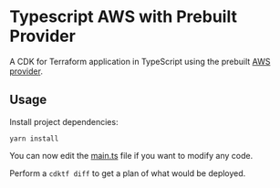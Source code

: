 # Typescript AWS with Prebuilt Provider

A CDK for Terraform application in TypeScript using the prebuilt [AWS provider](https://cdk.tf/provider/aws).

## Usage

Install project dependencies:

```shell
yarn install
```

You can now edit the [main.ts](./main.ts) file if you want to modify any code.

Perform a `cdktf diff` to get a plan of what would be deployed.
